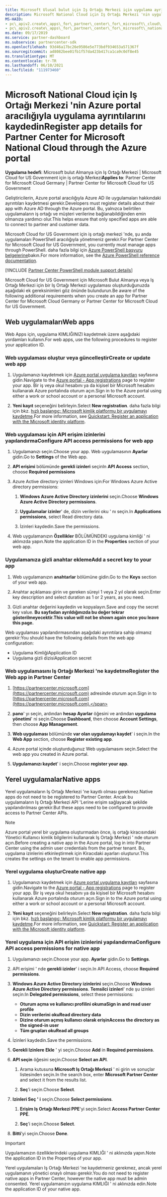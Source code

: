 ```yaml
---
title: Microsoft Ulusal bulut için Iş Ortağı Merkezi için uygulama ayrıntılarını kaydetme
description: Microsoft National Cloud için Iş Ortağı Merkezi 'nin uygulama geliştiricilerinin, Azure portal aracılığıyla Azure AD ile uygulamaları hakkındaki ayrıntıları nasıl ve neden kaydetmesi gerektiğini öğrenin.
MS-HAID:
- pc\_apiv2.create\_apps\_for\_partner\_center\_for\_microsoft\_cloud\_germany
- pc\_apiv2.create\_apps\_for\_partner\_center\_for\_microsoft\_national\_clouds
ms.date: 09/17/2019
ms.service: partner-dashboard
ms.subservice: partnercenter-sdk
ms.openlocfilehash: 93d46a17bc26e9586e5e773bdf934653a571367f
ms.sourcegitcommit: ad8082bee01fb1f57da423b417ca1ca9c0df8e45
ms.translationtype: MT
ms.contentlocale: tr-TR
ms.lasthandoff: 06/10/2021
ms.locfileid: "111973460"
---
```

# <a name="register-app-details-for-partner-center-for-microsoft-national-cloud-through-the-azure-portal"></a><span data-ttu-id="eaf07-103">Microsoft National Cloud için Iş Ortağı Merkezi 'nin Azure portal aracılığıyla uygulama ayrıntılarını kaydedin</span><span class="sxs-lookup"><span data-stu-id="eaf07-103">Register app details for Partner Center for Microsoft National Cloud through the Azure portal</span></span>

<span data-ttu-id="eaf07-104">**Uygulama hedefi**: Microsoft bulut Almanya için Iş Ortağı Merkezi | Microsoft Cloud for US Government için iş ortağı Merkezi</span><span class="sxs-lookup"><span data-stu-id="eaf07-104">**Applies to**: Partner Center for Microsoft Cloud Germany | Partner Center for Microsoft Cloud for US Government</span></span>

<span data-ttu-id="eaf07-105">Geliştiricilerin, Azure portal aracılığıyla Azure AD ile uygulamaları hakkındaki ayrıntıları kaydetmesi gerekir.</span><span class="sxs-lookup"><span data-stu-id="eaf07-105">Developers must register details about their app with Azure AD through the Azure portal.</span></span> <span data-ttu-id="eaf07-106">Bu, yalnızca belirtilen uygulamaların iş ortağı ve müşteri verilerine bağlanabildiğinden emin olmanıza yardımcı olur.</span><span class="sxs-lookup"><span data-stu-id="eaf07-106">This helps ensure that only specified apps are able to connect to partner and customer data.</span></span>

<span data-ttu-id="eaf07-107">Microsoft Cloud for US Government için iş ortağı merkezi 'nde, şu anda uygulamaları PowerShell aracılığıyla yönetmeniz gerekir.</span><span class="sxs-lookup"><span data-stu-id="eaf07-107">For Partner Center for Microsoft Cloud for US Government, you currently must manage apps through PowerShell.</span></span> <span data-ttu-id="eaf07-108">daha fazla bilgi için [Azure PowerShell başvuru belgelerine](/powershell/module/Azuread/#applications)bakın.</span><span class="sxs-lookup"><span data-stu-id="eaf07-108">For more information, see the [Azure PowerShell reference documentation](/powershell/module/Azuread/#applications).</span></span>

[!INCLUDE [Partner Center PowerShell module support details](../includes/powershell-module-support.md)]

<span data-ttu-id="eaf07-109">Microsoft Cloud for US Government için Microsoft Bulut Almanya veya Iş Ortağı Merkezi için bir Iş Ortağı Merkezi uygulaması oluşturduğunuzda aşağıdaki ek gereksinimleri göz önünde bulundurun.</span><span class="sxs-lookup"><span data-stu-id="eaf07-109">Be aware of the following additional requirements when you create an app for Partner Center for Microsoft Cloud Germany or Partner Center for Microsoft Cloud for US Government.</span></span>

## <a name="web-apps"></a><span data-ttu-id="eaf07-110">Web uygulamaları</span><span class="sxs-lookup"><span data-stu-id="eaf07-110">Web apps</span></span>

<span data-ttu-id="eaf07-111">Web Apps için, uygulama KIMLIĞINIZI kaydetmek üzere aşağıdaki yordamları kullanın.</span><span class="sxs-lookup"><span data-stu-id="eaf07-111">For web apps, use the following procedures to register your application ID.</span></span>

### <a name="create-or-update-web-app"></a><span data-ttu-id="eaf07-112">Web uygulaması oluştur veya güncelleştir</span><span class="sxs-lookup"><span data-stu-id="eaf07-112">Create or update web app</span></span>

1. <span data-ttu-id="eaf07-113">Uygulamanızı kaydetmek için [Azure portal uygulama kayıtları](https://go.microsoft.com/fwlink/?linkid=2083908) sayfasına gidin.</span><span class="sxs-lookup"><span data-stu-id="eaf07-113">Navigate to the [Azure portal - App registrations](https://go.microsoft.com/fwlink/?linkid=2083908) page to register your app.</span></span> <span data-ttu-id="eaf07-114">Bir iş veya okul hesabını ya da kişisel bir Microsoft hesabını kullanarak Azure portalında oturum açın.</span><span class="sxs-lookup"><span data-stu-id="eaf07-114">Sign in to the Azure portal using either a work or school account or a personal Microsoft account.</span></span>

2. <span data-ttu-id="eaf07-115">**Yeni kayıt** seçeneğini belirleyin.</span><span class="sxs-lookup"><span data-stu-id="eaf07-115">Select **New registration**.</span></span> <span data-ttu-id="eaf07-116">daha fazla bilgi için bkz. [hızlı başlangıç: Microsoft kimlik platformu bir uygulamayı kaydetme](/azure/active-directory/develop/quickstart-register-app).</span><span class="sxs-lookup"><span data-stu-id="eaf07-116">For more information, see [Quickstart: Register an application with the Microsoft identity platform](/azure/active-directory/develop/quickstart-register-app).</span></span>

### <a name="configure-api-access-permissions-for-web-app"></a><span data-ttu-id="eaf07-117">Web uygulaması için API erişim izinlerini yapılandırma</span><span class="sxs-lookup"><span data-stu-id="eaf07-117">Configure API access permissions for web app</span></span>

1. <span data-ttu-id="eaf07-118">Uygulamanızı seçin.</span><span class="sxs-lookup"><span data-stu-id="eaf07-118">Choose your app.</span></span> <span data-ttu-id="eaf07-119">Web uygulamasının **Ayarlar** gidin.</span><span class="sxs-lookup"><span data-stu-id="eaf07-119">Go to **Settings** of the Web app.</span></span>

2. <span data-ttu-id="eaf07-120">**API erişimi** bölümünde **gerekli izinleri** seçin</span><span class="sxs-lookup"><span data-stu-id="eaf07-120">In **API Access** section, choose **Required permissions**</span></span>

3. <span data-ttu-id="eaf07-121">Azure Active directory izinleri Windows için:</span><span class="sxs-lookup"><span data-stu-id="eaf07-121">For Windows Azure Active directory permissions:</span></span>

    1. <span data-ttu-id="eaf07-122">**Windows Azure Active Directory izinlerini** seçin.</span><span class="sxs-lookup"><span data-stu-id="eaf07-122">Choose **Windows Azure Active Directory permissions**.</span></span>

    2. <span data-ttu-id="eaf07-123">**Uygulamalar izinler**' de, dizin verilerini oku ' nı seçin.</span><span class="sxs-lookup"><span data-stu-id="eaf07-123">In **Applications permissions**, select Read directory data.</span></span>

    3. <span data-ttu-id="eaf07-124">İzinleri kaydedin.</span><span class="sxs-lookup"><span data-stu-id="eaf07-124">Save the permissions.</span></span>

4. <span data-ttu-id="eaf07-125">Web uygulamanızın **Özellikler** BÖLÜMÜNDEKI uygulama kimliği ' ni aklınızda yapın.</span><span class="sxs-lookup"><span data-stu-id="eaf07-125">Note the application ID in the **Properties** section of your web app.</span></span>

### <a name="add-a-secret-key-to-your-app"></a><span data-ttu-id="eaf07-126">Uygulamanıza gizli anahtar ekleme</span><span class="sxs-lookup"><span data-stu-id="eaf07-126">Add a secret key to your app</span></span>

1. <span data-ttu-id="eaf07-127">Web uygulamanızın **anahtarlar** bölümüne gidin.</span><span class="sxs-lookup"><span data-stu-id="eaf07-127">Go to the **Keys** section of your web app.</span></span>

2. <span data-ttu-id="eaf07-128">Anahtar açıklaması girin ve gereken süreyi 1 veya 2 yıl olarak seçin.</span><span class="sxs-lookup"><span data-stu-id="eaf07-128">Enter key description and select duration as 1 or 2 years, as you need.</span></span>

3. <span data-ttu-id="eaf07-129">Gizli anahtar değerini kaydedin ve kopyalayın.</span><span class="sxs-lookup"><span data-stu-id="eaf07-129">Save and copy the secret key value.</span></span> <span data-ttu-id="eaf07-130">**Bu sayfadan ayrıldığınızda bu değer tekrar gösterilmeyecektir.**</span><span class="sxs-lookup"><span data-stu-id="eaf07-130">**This value will not be shown again once you leave this page.**</span></span>

<span data-ttu-id="eaf07-131">Web uygulaması yapılandırmasından aşağıdaki ayrıntılara sahip olmanız gerekir:</span><span class="sxs-lookup"><span data-stu-id="eaf07-131">You should have the following details from the web app configuration:</span></span>

- <span data-ttu-id="eaf07-132">Uygulama Kimliği</span><span class="sxs-lookup"><span data-stu-id="eaf07-132">Application ID</span></span>
- <span data-ttu-id="eaf07-133">Uygulama gizli dizisi</span><span class="sxs-lookup"><span data-stu-id="eaf07-133">Application secret</span></span>

### <a name="register-the-web-app-in-partner-center"></a><span data-ttu-id="eaf07-134">Web uygulamasını Iş Ortağı Merkezi 'ne kaydetme</span><span class="sxs-lookup"><span data-stu-id="eaf07-134">Register the Web app in Partner Center</span></span>

1. <span data-ttu-id="eaf07-135">[https://partnercenter.microsoft.com](https://partnercenter.microsoft.com) adresinde oturum açın.</span><span class="sxs-lookup"><span data-stu-id="eaf07-135">Sign in to [https://partnercenter.microsoft.com](https://partnercenter.microsoft.com).</span></span>

2. <span data-ttu-id="eaf07-136">**pano**' yı seçin, ardından **hesap Ayarlar** öğesini ve ardından **uygulama yönetimi**' ni seçin.</span><span class="sxs-lookup"><span data-stu-id="eaf07-136">Choose **Dashboard**, then choose **Account Settings**, then choose **App Management**.</span></span>

3. <span data-ttu-id="eaf07-137">**Web uygulaması** bölümünde **var olan uygulamayı kaydet**' i seçin.</span><span class="sxs-lookup"><span data-stu-id="eaf07-137">In the **Web App** section, choose **Register existing app**.</span></span>

4. <span data-ttu-id="eaf07-138">Azure portal içinde oluşturduğunuz Web uygulamasını seçin.</span><span class="sxs-lookup"><span data-stu-id="eaf07-138">Select the web app you created in Azure portal.</span></span>

5. <span data-ttu-id="eaf07-139">**Uygulamanızı kaydet**' i seçin.</span><span class="sxs-lookup"><span data-stu-id="eaf07-139">Choose **register your app**.</span></span>

## <a name="native-apps"></a><span data-ttu-id="eaf07-140">Yerel uygulamalar</span><span class="sxs-lookup"><span data-stu-id="eaf07-140">Native apps</span></span>

<span data-ttu-id="eaf07-141">Yerel uygulamaların Iş Ortağı Merkezi 'ne kayıtlı olması gerekmez.</span><span class="sxs-lookup"><span data-stu-id="eaf07-141">Native apps do not need to be registered to Partner Center.</span></span> <span data-ttu-id="eaf07-142">Ancak bu uygulamaların Iş Ortağı Merkezi API 'Lerine erişim sağlayacak şekilde yapılandırılması gerekir.</span><span class="sxs-lookup"><span data-stu-id="eaf07-142">But these apps need to be configured to provide access to Partner Center APIs.</span></span>

>[!NOTE]
><span data-ttu-id="eaf07-143">Azure portal yerel bir uygulama oluşturmadan önce, iş ortağı kiracısındaki Yönetici Kullanıcı kimlik bilgilerini kullanarak Iş Ortağı Merkezi ' nde oturum açın.</span><span class="sxs-lookup"><span data-stu-id="eaf07-143">Before creating a native app in the Azure portal, log in into Partner Center using the admin user credentials from the partner tenant.</span></span> <span data-ttu-id="eaf07-144">Bu, uygulama izinlerini etkinleştirmek için Kiracıdaki ayarları oluşturur.</span><span class="sxs-lookup"><span data-stu-id="eaf07-144">This creates the settings on the tenant to enable app permissions.</span></span>

### <a name="create-native-app"></a><span data-ttu-id="eaf07-145">Yerel uygulama oluştur</span><span class="sxs-lookup"><span data-stu-id="eaf07-145">Create native app</span></span>

1. <span data-ttu-id="eaf07-146">Uygulamanızı kaydetmek için [Azure portal uygulama kayıtları](https://go.microsoft.com/fwlink/?linkid=2083908) sayfasına gidin.</span><span class="sxs-lookup"><span data-stu-id="eaf07-146">Navigate to the [Azure portal - App registrations](https://go.microsoft.com/fwlink/?linkid=2083908) page to register your app.</span></span> <span data-ttu-id="eaf07-147">Bir iş veya okul hesabını ya da kişisel bir Microsoft hesabını kullanarak Azure portalında oturum açın.</span><span class="sxs-lookup"><span data-stu-id="eaf07-147">Sign in to the Azure portal using either a work or school account or a personal Microsoft account.</span></span>

2. <span data-ttu-id="eaf07-148">**Yeni kayıt** seçeneğini belirleyin.</span><span class="sxs-lookup"><span data-stu-id="eaf07-148">Select **New registration**.</span></span> <span data-ttu-id="eaf07-149">daha fazla bilgi için bkz. [hızlı başlangıç: Microsoft kimlik platformu bir uygulamayı kaydetme](/azure/active-directory/develop/quickstart-register-app).</span><span class="sxs-lookup"><span data-stu-id="eaf07-149">For more information, see [Quickstart: Register an application with the Microsoft identity platform](/azure/active-directory/develop/quickstart-register-app).</span></span>

### <a name="configure-api-access-permissions-for-native-app"></a><span data-ttu-id="eaf07-150">Yerel uygulama için API erişim izinlerini yapılandırma</span><span class="sxs-lookup"><span data-stu-id="eaf07-150">Configure API access permissions for native app</span></span>

1. <span data-ttu-id="eaf07-151">Uygulamanızı seçin.</span><span class="sxs-lookup"><span data-stu-id="eaf07-151">Choose your app.</span></span> <span data-ttu-id="eaf07-152">**Ayarlar** gidin.</span><span class="sxs-lookup"><span data-stu-id="eaf07-152">Go to **Settings**.</span></span>

2. <span data-ttu-id="eaf07-153">API erişimi ' nde **gerekli izinler**' i seçin.</span><span class="sxs-lookup"><span data-stu-id="eaf07-153">In API Access, choose **Required permissions**.</span></span>

3. <span data-ttu-id="eaf07-154">**Windows Azure Active Directory izinlerini** seçin.</span><span class="sxs-lookup"><span data-stu-id="eaf07-154">Choose **Windows Azure Active Directory permissions**.</span></span> <span data-ttu-id="eaf07-155">**Temsilci izinleri**' nde şu izinleri seçin:</span><span class="sxs-lookup"><span data-stu-id="eaf07-155">In **Delegated permissions**, select these permissions:</span></span>

    - <span data-ttu-id="eaf07-156">**Oturum açma ve kullanıcı profilini okuma**</span><span class="sxs-lookup"><span data-stu-id="eaf07-156">**Sign in and read user profile**</span></span>
    - <span data-ttu-id="eaf07-157">**Dizin verilerini oku**</span><span class="sxs-lookup"><span data-stu-id="eaf07-157">**Read directory data**</span></span>
    - <span data-ttu-id="eaf07-158">**Dizine oturum açmış kullanıcı olarak erişin**</span><span class="sxs-lookup"><span data-stu-id="eaf07-158">**Access the directory as the signed-in user**</span></span>
    - <span data-ttu-id="eaf07-159">**Tüm grupları oku**</span><span class="sxs-lookup"><span data-stu-id="eaf07-159">**Read all groups**</span></span>

4. <span data-ttu-id="eaf07-160">İzinleri kaydedin.</span><span class="sxs-lookup"><span data-stu-id="eaf07-160">Save the permissions.</span></span>

5. <span data-ttu-id="eaf07-161">**Gerekli Izinlere** **Ekle** ' yi seçin.</span><span class="sxs-lookup"><span data-stu-id="eaf07-161">Choose **Add** in **Required permissions**.</span></span>

6. <span data-ttu-id="eaf07-162">**API seçin** öğesini seçin.</span><span class="sxs-lookup"><span data-stu-id="eaf07-162">Choose **Select an API**.</span></span>

    1. <span data-ttu-id="eaf07-163">Arama kutusuna **Microsoft Iş Ortağı Merkezi** ' ni girin ve sonuçlar listesinden seçin.</span><span class="sxs-lookup"><span data-stu-id="eaf07-163">In the search box, enter **Microsoft Partner Center** and select it from the results list.</span></span>

    2. <span data-ttu-id="eaf07-164">**Seç**’i seçin.</span><span class="sxs-lookup"><span data-stu-id="eaf07-164">Choose **Select**.</span></span>

7. <span data-ttu-id="eaf07-165">**Izinleri Seç ' i** seçin.</span><span class="sxs-lookup"><span data-stu-id="eaf07-165">Choose **Select permissions**.</span></span>

    1. <span data-ttu-id="eaf07-166">**Erişim Iş Ortağı Merkezi PPE**'yi seçin.</span><span class="sxs-lookup"><span data-stu-id="eaf07-166">Select **Access Partner Center PPE**.</span></span>
    
    2. <span data-ttu-id="eaf07-167">**Seç**’i seçin.</span><span class="sxs-lookup"><span data-stu-id="eaf07-167">Choose **Select**.</span></span>

8. <span data-ttu-id="eaf07-168">**Bitti**’yi seçin.</span><span class="sxs-lookup"><span data-stu-id="eaf07-168">Choose **Done**.</span></span>

>[!IMPORTANT]
> <span data-ttu-id="eaf07-169">Uygulamanızın özelliklerindeki uygulama KIMLIĞI ' ni aklınızda yapın.</span><span class="sxs-lookup"><span data-stu-id="eaf07-169">Note the application ID in the Properties of your app.</span></span>

<span data-ttu-id="eaf07-170">Yerel uygulamaları Iş Ortağı Merkezi 'ne kaydetmeniz gerekmez, ancak yerel uygulamanın yönetici onaylı olması gerekir.</span><span class="sxs-lookup"><span data-stu-id="eaf07-170">You do not need to register native apps in Partner Center, however the native app must be admin consented.</span></span> <span data-ttu-id="eaf07-171">Yerel uygulamanızın uygulama KIMLIĞI ' ni aklınızda edin.</span><span class="sxs-lookup"><span data-stu-id="eaf07-171">Note the application ID of your native app.</span></span>
